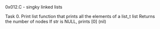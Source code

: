 0x012.C - singky linked lists

Task 0.
 Print list
function that prints all the elements of a list_t list
Returns the number of nodes
If str is NULL, prints [0] (nil)
